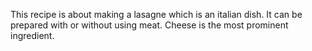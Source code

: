 This recipe is about making a lasagne which is an italian dish. It can be prepared with or without using meat. Cheese is the most prominent ingredient.